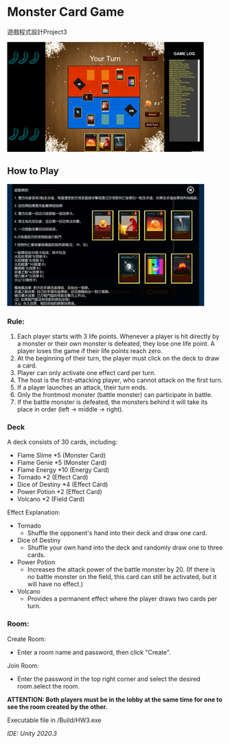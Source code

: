 # Monster Card Game
遊戲程式設計Project3

![image](https://github.com/Yashashin/Unity-Monster-Card-Game/blob/main/moster_card_preview.png)
## How to Play
![image](https://github.com/Yashashin/Unity-Monster-Card-Game/blob/main/moster_card_rule.png
)
### Rule:

1. Each player starts with 3 life points. Whenever a player is hit directly by a monster or their own monster is defeated, they lose one life point. A player loses the game if their life points reach zero.
2.  At the beginning of their turn, the player must click on the deck to draw a card.
3.  Player can only activate one effect card per turn.
4.  The host is the first-attacking player, who cannot attack on the first turn.
5.  If a player launches an attack, their turn ends.
6.  Only the frontmost monster (battle monster) can participate in battle.
7.  If the battle monster is defeated, the monsters behind it will take its place in order (left -> middle -> right).

### Deck
A deck consists of 30 cards, including:
- Flame Slime *5 (Monster Card)
- Flame Genie *5 (Monster Card)
- Flame Energy *10 (Energy Card)
- Tornado *2 (Effect Card)
- Dice of Destiny *4 (Effect Card)
- Power Potion *2 (Effect Card)
- Volcano *2 (Field Card)

Effect Explanation:
- Tornado
  - Shuffle the opponent's hand into their deck and draw one card.
- Dice of Destiny
  - Shuffle your own hand into the deck and randomly draw one to three cards.
- Power Potion
  - Increases the attack power of the battle monster by 20. (If there is no battle monster on the field, this card can still be activated, but it will have no effect.)
- Volcano
  - Provides a permanent effect where the player draws two cards per turn.

### Room:
Create Room:
- Enter a room name and password, then click "Create".
  
Join Room:
- Enter the password in the top right corner and select the desired room.select the room.
  
**ATTENTION: Both players must be in the lobby at the same time for one to see the room created by the other.**

Executable file in /Build/HW3.exe

*IDE: Unity 2020.3*
